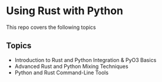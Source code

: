 # Using Rust with Python
This repo covers the following topics

## Topics
* Introduction to Rust and Python Integration & PyO3 Basics
* Advanced Rust and Python Mixing Techniques
* Python and Rust Command-Line Tools

